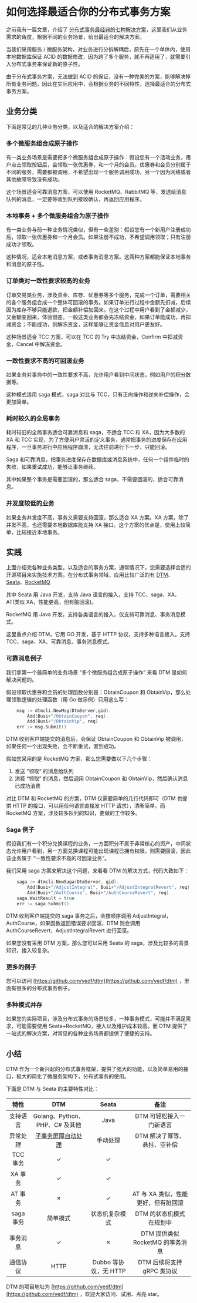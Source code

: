 # 如何选择最适合你的分布式事务方案

之前我有一篇文章，介绍了 [分布式事务最经典的七种解决方案](https://segmentfault.com/a/1190000040321750)，这里我们从业务需求的角度，根据不同的业务场景，给出最适合的解决方案。

当我们采用服务 / 微服务架构，对业务进行分拆解耦后，原先在一个单体内，使用本地数据库保证 ACID 的数据修改，因为跨了多个服务，就不再适用了，就需要引入分布式事务来保证新的原子性。

由于分布式事务方案，无法做到 ACID 的保证，没有一种完美的方案，能够解决掉所有业务问题。因此在实际应用中，会根据业务的不同特性，选择最适合的分布式事务方案。

## 业务分类

下面是常见的几种业务分类，以及适合的解决方案介绍：

### 多个微服务组合成原子操作

有一类业务场景是需要把多个微服务组合成原子操作：假设您有一个活动业务，用户点击领取按钮后，会领取一张优惠券，和一个月的会员。优惠券和会员分别属于不同的服务，需要都被调用，不希望出现一个服务调用成功，另一个因为网络或者其他故障导致没有成功。

这个场景适合可靠消息方案，可以使用 RocketMQ、RabbitMQ 等，发送给消息队列的消息，一定要等收到队列接收确认，再返回应用程序。

### 本地事务 + 多个微服务组合为原子操作

有一类业务与前一种业务情况类似，但有一些差别：假设您有一个新用户注册成功后，领取一张优惠券和一个月会员。如果注册不成功，不希望调用领取；只有注册成功才领取。

这种情况，适合本地消息方案，或者事务消息方案。这两种方案都能保证本地事务和消息的原子性。

### 订单类对一致性要求较高的业务

订单交易类业务，涉及资金、库存、优惠券等多个服务，完成一个订单，需要相关的各个服务组合成一个整体可回滚的事务。如果订单进行过程中金额先扣减，后续因为库存不够只能退款，把金额补偿加回来。在这个过程中用户看到了金额减少，又金额变回来，体验很差。一般这类业务都会先冻结资金，如果订单能成功，再扣减资金；不能成功，则解冻资金，这样能够让资金信息对用户更友好。

这种场景适合 TCC 方案，可以在 TCC 的 Try 中冻结资金，Confirm 中扣减资金，Cancel 中解冻资金。

### 一致性要求不高的可回滚业务

如果业务对事务中的一致性要求不高，允许用户看到中间状态，例如用户的积分数据等。

这种模式适用 saga 模式，saga 对比与 TCC，只有正向操作和逆向补偿操作，会更加简单。

### 耗时较久的全局事务

耗时较旧的全局事务适合可靠消息和 saga，不适合 TCC 和 XA，因为大多数的 XA 和 TCC 实现，为了方便用户灵活的定义事务，通常把事务的进度保存在应用程序，一旦事务进行中应用程序崩溃，无法往前进行下一步，只能回滚。

Saga 和可靠消息，把事务进度保存在数据库或消息系统中，任何一个组件临时的失败，如果重试成功，能够让事务继续。

其中如果整个事务是需要回滚的，那么适合 saga，不需要回滚的，适合可靠消息。

### 并发度较低的业务

如果业务并发度不高，事务又需要支持回滚，那么适合 XA 方案。XA 方案，除了并发不高，也还需要本地数据库能支持 XA 接口。这个方案的优点是，使用上较简单，比较接近本地事务。

## 实践

上面介绍完各种业务类型，以及适合的事务方案，通常情况下，您需要选择合适的开源项目来实施技术方案。在分布式事务领域，应用比较广泛的有 [DTM](https://github.com/yedf/dtm)、[Seata](https://github.com/seata/seata)、[RocketMQ](https://github.com/apache/RocketMQ)

其中 Seata 用 Java 开发，支持 Java 语言的接入，支持 TCC、saga、XA、AT(类似 XA，性能更高，但有脏回滚)。

RocketMQ 用 Java 开发，支持各类语言的接入，仅支持可靠消息、事务消息模式。

这里重点介绍 DTM，它用 GO 开发，基于 HTTP 协议，支持多种语言接入，支持 TCC、saga、XA、可靠消息、事务消息模式。

### 可靠消息例子

我们拿第一个最简单的业务场景 “多个微服务组合成原子操作” 来看 DTM 是如何解决问题的。

假设领取优惠券和会员的处理函数分别是：ObtainCoupon 和 ObtainVip，那么处理领取逻辑的处理函数（用 Go 做示例）只用这么写：

```go
	msg := dtmcli.NewMsg(DtmServer,gid).
		Add(Busi+"/ObtainCoupon", req).
		Add(Busi+"/ObtainVip", req)
	err := msg.Submit()
```

DTM 收到客户端提交的消息后，会保证 ObtainCoupon 和 ObtainVip 被调用，如果任何一个出现失败，会不断重试，直到成功。

假如您采用的是 RocketMQ 方案，那么您需要做以下几个步骤：

1. 发送 ”领取“ 的消息给队列
2. 消费 “领取” 的消息，然后调用 ObtainCoupon 和 ObtainVip，然后确认消息已成功消费

对比 DTM 和 RocketMQ 的方案，DTM 仅需要简单的几行代码即可（DTM 也提供 HTTP 的接口，可以用任何语言直接发 HTTP 请求），清晰简单。而 RocketMQ 方案，涉及较多队列的知识，要做的工作较多。

### Saga 例子

假设我们有一个积分兑换课程的业务，一方面积分不属于非常核心的资产，中间状态允许用户看到，另一方面兑换课程可能出现课程已拥有权限，则需要回滚，因此该业务属于 “一致性要求不高的可回滚业务“。

我们采用 saga 方案来解决这个问题，来看看 DTM 的解决方式，代码大致如下：

```go
	saga := dtmcli.NewSaga(DtmServer, gid).
		Add(Busi+"/AdjustIntegral", Busi+"/AdjustIntegralRevert", req).
		Add(Busi+"/AuthCourse", Busi+"/AuthCourseRevert", req)
	saga.WaitResult = true
	err := saga.Submit()
```

DTM 收到客户端提交的 saga 事务之后，会按顺序调用 AdjustIntegral，AuthCourse，如果函数返回错误要求回滚，DTM 则会调用 AuthCourseRevert，AdjustIntegralRevert 进行回滚。

如果您没有采用 DTM 方案，那么您可以采用 Seata 的 saga，涉及比较多的背景知识，接入较复杂。

### 更多的例子

您可以访问 [https://github.com/yedf/dtm](https://github.com/yedf/dtm) ，里面有很多的分布式事务例子。

### 多种模式并存

如果您的实际项目，涉及分布式事务的场景较多，一种事务模式，可能并不满足需求，可能需要使用 Seata+RocketMQ，接入以及维护成本较高。而 DTM 提供了一站式的解决方案，对常见的各种业务场景都提供了便捷的支持。

## 小结

DTM 作为一个新兴起的分布式事务框架，提供了强大的功能，以及简单易用的接口，极大的简化了微服务架构下，分布式事务的使用。

下面是 DTM 与 Seata 的主要特性对比：

|   特性    |                             DTM                              |         Seata         |                备注                 |
| :-------: | :----------------------------------------------------------: | :-------------------: | :---------------------------------: |
| 支持语言  |                Golang、Python、PHP、C# 及其他                |         Java          |      DTM 可轻松接入一门新语言       |
| 异常处理  | [子事务屏障自动处理](https://zhuanlan.zhihu.com/p/388444465) |       手动处理        |    DTM 解决了幂等、悬挂、空补偿     |
| TCC 事务  |                              ✓                               |           ✓           |                                     |
|  XA 事务  |                              ✓                               |           ✓           |                                     |
|  AT 事务  |                              ✗                               |           ✓           | AT 与 XA 类似，性能更好，但有脏回滚 |
| saga 事务 |                           简单模式                           |    状态机复杂模式     |      DTM 的状态机模式在规划中       |
| 事务消息  |                              ✓                               |           ✗           |  DTM 提供类似 RocketMQ 的事务消息   |
| 通信协议  |                             HTTP                             | Dubbo 等协议，无 HTTP |     DTM 后续将支持 gRPC 类协议      |

DTM 的项目地址为 [https://github.com/yedf/dtm](https://github.com/yedf/dtm) ，欢迎大家访问、试用、点亮 star。
